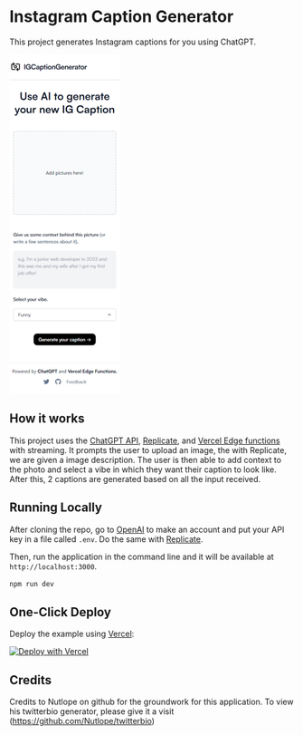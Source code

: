 # Instagram Caption Generator

This project generates Instagram captions for you using ChatGPT.

![Instagram Caption Generator](./public/screenshot.png)

## How it works

This project uses the [ChatGPT API](https://openai.com/api/), [Replicate](https://replicate.com/andreasjansson/blip-2/api), and [Vercel Edge functions](https://vercel.com/features/edge-functions) with streaming. It prompts the user to upload an image, the with Replicate, we are given a image description. The user is then able to add context to the photo and select a vibe in which they want their caption to look like. After this, 2 captions are generated based on all the input received.

## Running Locally

After cloning the repo, go to [OpenAI](https://beta.openai.com/account/api-keys) to make an account and put your API key in a file called `.env`. Do the same with [Replicate](https://replicate.com/andreasjansson/blip-2/api).

Then, run the application in the command line and it will be available at `http://localhost:3000`.

```bash
npm run dev
```

## One-Click Deploy

Deploy the example using [Vercel](https://vercel.com?utm_source=github&utm_medium=readme&utm_campaign=vercel-examples):

[![Deploy with Vercel](https://vercel.com/button)](https://vercel.com/new/clone?repository-url=https://github.com/Nutlope/twitterbio&env=OPENAI_API_KEY&project-name=twitter-bio-generator&repo-name=twitterbio)

## Credits

Credits to Nutlope on github for the groundwork for this application. To view his twitterbio generator, please give it a visit (https://github.com/Nutlope/twitterbio)